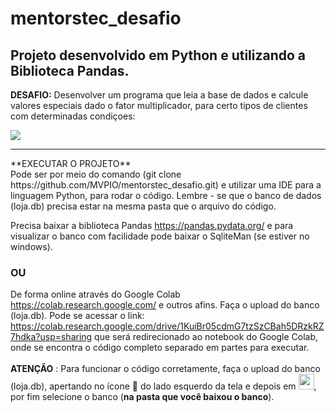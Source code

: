 # mentorstec_desafio

## **Projeto desenvolvido em Python e utilizando a Biblioteca Pandas.**

**DESAFIO:**
  Desenvolver um programa que leia a base de dados e calcule valores especiais dado o fator multiplicador, para certo tipos de clientes com determinadas condiçoes:

 <img src="https://user-images.githubusercontent.com/83551846/146945081-8fd556d9-037a-4eae-a8f3-6b27d4090172.png"/>
<hr>
**EXECUTAR O PROJETO**
<br>Pode ser por meio do comando (git clone https://github.com/MVPIO/mentorstec_desafio.git) e utilizar uma IDE para a linguagem Python, para rodar o código. Lembre - se que o banco de dados (loja.db) precisa estar na mesma pasta que o arquivo do código.

Precisa baixar a biblioteca Pandas https://pandas.pydata.org/ e para visualizar o banco com facilidade pode baixar o SqliteMan (se estiver no windows).

### **OU**

De forma online através do Google Colab https://colab.research.google.com/ e outros afins. Faça o upload do banco (loja.db).
Pode se acessar o link: https://colab.research.google.com/drive/1KuiBr05cdmG7tzSzCBah5DRzkRZ7hdka?usp=sharing que será redirecionado ao notebook do Google Colab, onde se encontra o código completo separado em partes para executar. <br>
<br>
**ATENÇÃO** : Para funcionar o código corretamente, faça o upload do banco (loja.db), apertando no ícone 📁 do lado esquerdo da tela e depois em <img heigth="25" width="25" src="https://user-images.githubusercontent.com/83551846/149015316-ba16bd26-9dee-4d0b-928c-f7192f318ab5.png"/>, por fim selecione o banco (**na pasta que você baixou o banco**).

